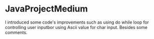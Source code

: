 # JavaProjectMedium

I introduced some code's improvements such as using do while loop for controlling user inputbor using Ascii value for char input.
Besides some comments.
